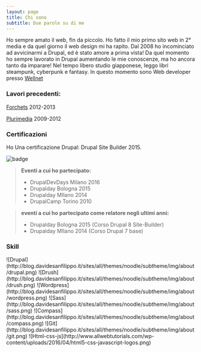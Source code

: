 ```yaml
---
layout: page
title: Chi sono
subtitle: Due parole su di me
---
```


Ho sempre amato il web, fin da piccolo.
Ho fatto il mio primo sito web in 2° media e da quel giorno il web design mi ha rapito.
Dal 2008 ho incominciato ad avvicinarmi a Drupal, ed è stato amore a prima vista!
Da quel momento ho sempre lavorato in Drupal aumentando le mie conoscenze, ma ho ancora tanto da imparare!
Nel tempo libero studio giapponese, leggo libri steampunk, cyberpunk e fantasy.
In questo momento sono Web developer presso [Wellnet](http://www.wellnet.it/)

### Lavori precedenti:

[Forchets](http://www.forchets.com) 2012-2013<br />

[Plurimedia](http://www.plurimedia.it) 2009-2012<br />


### Certificazioni
Ho Una certificazione Drupal: Drupal Site Builder 2015.

![badge](http://blog.davidesanfilippo.it/sites/all/themes/noodle/subtheme/img/about/drupalsitebuilding.png)

>
> **Eventi a cui ho partecipato:**
>
> - DrupalDevDays Milano 2016
> - Drupalday Bologna 2015
> - Drupalday MIlano 2014
> - DrupalCamp Torino 2010


> **eventi a cui ho partecipato come relatore negli ultimi anni:**
>
> - Drupalday Bologna 2015 (Corso Drupal 8 Site-Builder)
> - Drupalday MIlano 2014 (Corso Drupal 7 base)
>

### Skill
<div class="skill-logo">
![Drupal](http://blog.davidesanfilippo.it/sites/all/themes/noodle/subtheme/img/about/drupal.png)
![Drush](http://blog.davidesanfilippo.it/sites/all/themes/noodle/subtheme/img/about/drush.png) 
![Wordpress](http://blog.davidesanfilippo.it/sites/all/themes/noodle/subtheme/img/about/wordpress.png)
![Sass](http://blog.davidesanfilippo.it/sites/all/themes/noodle/subtheme/img/about/sass.png)
![Compass](http://blog.davidesanfilippo.it/sites/all/themes/noodle/subtheme/img/about/compass.png)
![Git](http://blog.davidesanfilippo.it/sites/all/themes/noodle/subtheme/img/about/git.png)
![Html-css-js](http://www.allwebtutorials.com/wp-content/uploads/2016/04/html5-css-javascript-logos.png)
</div>
